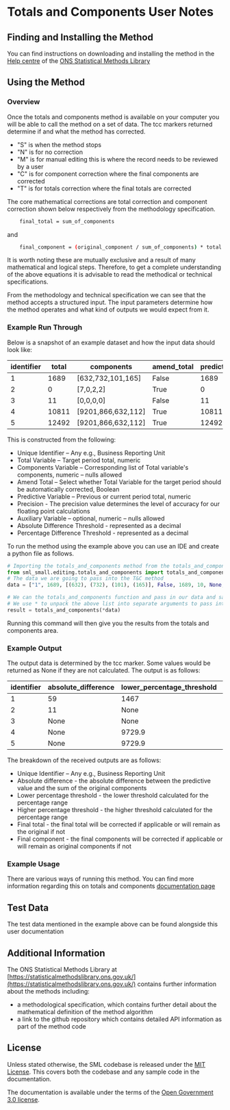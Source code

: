 # Totals and Components User Notes

## Finding and Installing the Method
You can find instructions on downloading and installing the method in the [Help centre](https://statisticalmethodslibrary.ons.gov.uk/help-centre/index) of the [ONS Statistical Methods Library](https://statisticalmethodslibrary.ons.gov.uk)

## Using the Method

### Overview
Once the totals and components method is available on your computer you will be
able to call the method on a set of data. The tcc markers returned determine
if and what the method has corrected.

* "S" is when the method stops
* "N" is for no correction
* "M" is for manual editing this is where the record needs to be reviewed by a user
* "C" is for component correction where the final components are corrected
* "T" is for totals correction where the final totals are corrected

The core mathematical corrections are total correction and component correction shown below respectively from the methodology specification.

```bash
    final_total = sum_of_components
```

and 

```bash
    final_component = (original_component / sum_of_components) * total
```

It is worth noting these are mutually exclusive and a result of many mathematical and logical steps. Therefore, to get a complete understanding of the above equations it is advisable to read the methodical or technical specifications.

From the methodology and technical specification we can see that the method accepts a structured input.
The input parameters determine how the method operates and what kind of outputs we would expect from it.

### Example Run Through

Below is a snapshot of an example dataset and how the input data should
look like:

| identifier | total | components | amend_total | predictive | precision | auxiliary | absolute_difference_threshold | percentage_difference_threshold
| --- | --- | --- | --- | --- | --- | --- | --- | --- |
| 1 | 1689 | [632,732,101,165] | False | 1689 | 10 | None | 28 | 0.1 |
| 2 | 0 | [7,0,2,2] | True | 0 | 28 | None | 11 | None |
| 3 | 11 | [0,0,0,0] | False | 11 | 28 | None | 11 | None |
| 4 | 10811 | [9201,866,632,112] | True | 10811 | 28 | None | None | 0.1 |
| 5 | 12492 | [9201,866,632,112] | True | 12492 | 28 | None | None | 0.1 |

This is constructed from the following:

* Unique Identifier – Any e.g., Business Reporting Unit
* Total Variable – Target period total, numeric
* Components Variable – Corresponding list of Total variable's components,
 numeric – nulls allowed
* Amend Total – Select whether Total Variable for the target period should be
 automatically corrected, Boolean
* Predictive Variable – Previous or current period total, numeric
* Precision - The precision value determines the level of accuracy for our floating point calculations
* Auxiliary Variable – optional, numeric – nulls allowed
* Absolute Difference Threshold - represented as a decimal
* Percentage Difference Threshold - represented as a decimal

To run the method using the example above you can use an IDE and create a python file as follows.

```python
# Importing the totals_and_components method from the totals_and_components.py file
from sml_small.editing.totals_and_components import totals_and_components
# The data we are going to pass into the T&C method
data = ["1", 1689, [(632), (732), (101), (165)], False, 1689, 10, None, 28, 0.1]

# We can the totals_and_components function and pass in our data and save the return outputted by the T&C method in the variable result
# We use * to unpack the above list into separate arguments to pass into the T&C method
result = totals_and_components(*data)
```

Running this command will then give you the results from the totals and components area.

### Example Output

The output data is determined by the tcc marker. Some values would be returned as None if they are not calculated.
The output is as follows:

| identifier | absolute_difference | lower_percentage_threshold | upper_percentage_threshold | final_total | final_components | tcc_marker |
| --- | --- | --- | --- | --- | --- | --- |
| 1 | 59 | 1467 | 1793 | 1689 | [654.8760735,758.4957055,104.6558282,170.9723927] | C | <!-- Components have been corrected  -->
| 2 | 11 | None | None | 11 | [7,0,2,2] | "T" | <!-- Total value has been corrected -->
| 3 | None | None | None | 11 | [0,0,0,0] | "S" |  <!-- Method has stopped and no outputs returned -->
| 4 | None | 9729.9 | 11892.1 | 10811 | [9201,866,632,112] | "N" | <!-- No correction has been applied -->
| 5 | None | 9729.9 | 11892.1 | 12492 | [9201,866,632,112] | "M" | <!-- Manual editing is required -->

The breakdown of the received outputs are as follows:

* Unique Identifier – Any e.g., Business Reporting Unit
* Absolute difference - the absolute difference between the predictive value and the sum of the original components
* Lower percentage threshold - the lower threshold calculated for the percentage range
* Higher percentage threshold - the higher threshold calculated for the percentage range
* Final total - the final total will be corrected if applicable or will remain as the original if not
* Final component - the final components will be corrected if applicable or will remain as original components if not

### Example Usage

There are various ways of running this method. You can find more information regarding this on totals and components [documentation page](https://github.com/ONSdigital/sml-python-small/blob/main/sml_small/editing/totals_and_components)

## Test Data
The test data mentioned in the example above can be found alongside this user documentation

## Additional Information
The ONS Statistical Methods Library at [https://statisticalmethodslibrary.ons.gov.uk/](https://statisticalmethodslibrary.ons.gov.uk/) contains further information about the methods including:
- a methodological specification, which contains further detail about the mathematical definition of the method algorithm
- a link to the github repository which contains detailed API information as part of the method code

## License
Unless stated otherwise, the SML codebase is released under the [MIT License](https://github.com/ONSdigital/sml-python-small/blob/main/LICENSE). This covers both the codebase and any sample code in the documentation.

The documentation is available under the terms of the [Open Government 3.0 license](https://github.com/ONSdigital/sml-supporting-info/blob/main/LICENSE).
